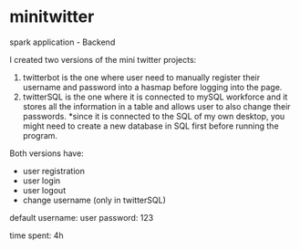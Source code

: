 # minitwitter
spark application - Backend

I created two versions of the mini twitter projects: 
1. twitterbot is the one where user need to manually register their username and password into a hasmap before logging into the page.
2. twitterSQL is the one where it is connected to mySQL workforce and it stores all the information in a table and allows user to also change their passwords.
*since it is connected to the SQL of my own desktop, you might need to create a new database in SQL first before running the program.

Both versions have:
- user registration
- user login
- user logout
- change username (only in twitterSQL)

default username: user
password: 123

time spent: 4h
